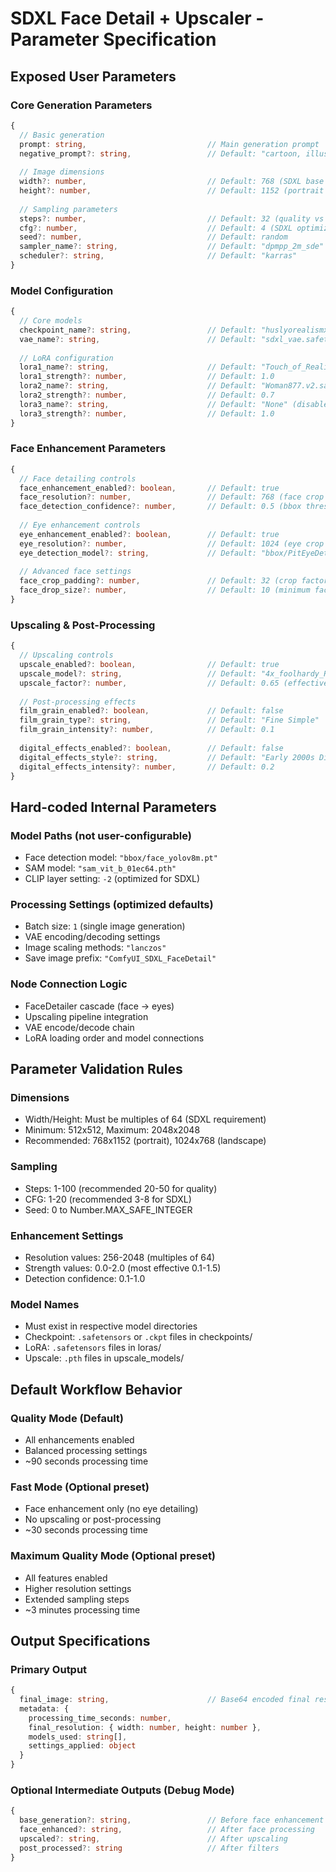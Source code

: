 # SDXL Face Detail + Upscaler - Parameter Specification

## Exposed User Parameters

### Core Generation Parameters
```typescript
{
  // Basic generation
  prompt: string,                           // Main generation prompt
  negative_prompt?: string,                 // Default: "cartoon, illustration, anime, painting, CGI, 3D render, low quality, watermark, logo, label"
  
  // Image dimensions
  width?: number,                           // Default: 768 (SDXL base resolution)
  height?: number,                          // Default: 1152 (portrait aspect ratio)
  
  // Sampling parameters  
  steps?: number,                           // Default: 32 (quality vs speed balance)
  cfg?: number,                             // Default: 4 (SDXL optimized)
  seed?: number,                            // Default: random
  sampler_name?: string,                    // Default: "dpmpp_2m_sde" 
  scheduler?: string,                       // Default: "karras"
}
```

### Model Configuration
```typescript
{
  // Core models
  checkpoint_name?: string,                 // Default: "huslyorealismxl_v10.safetensors"
  vae_name?: string,                        // Default: "sdxl_vae.safetensors"
  
  // LoRA configuration
  lora1_name?: string,                      // Default: "Touch_of_Realism_SDXL_V2.safetensors" 
  lora1_strength?: number,                  // Default: 1.0
  lora2_name?: string,                      // Default: "Woman877.v2.safetensors"
  lora2_strength?: number,                  // Default: 0.7
  lora3_name?: string,                      // Default: "None" (disabled)
  lora3_strength?: number,                  // Default: 1.0
}
```

### Face Enhancement Parameters  
```typescript
{
  // Face detailing controls
  face_enhancement_enabled?: boolean,       // Default: true
  face_resolution?: number,                 // Default: 768 (face crop resolution)
  face_detection_confidence?: number,       // Default: 0.5 (bbox threshold)
  
  // Eye enhancement controls  
  eye_enhancement_enabled?: boolean,        // Default: true
  eye_resolution?: number,                  // Default: 1024 (eye crop resolution)
  eye_detection_model?: string,             // Default: "bbox/PitEyeDetailer-v2-seg.pt"
  
  // Advanced face settings
  face_crop_padding?: number,               // Default: 32 (crop factor)
  face_drop_size?: number,                  // Default: 10 (minimum face size)
}
```

### Upscaling & Post-Processing
```typescript
{
  // Upscaling controls
  upscale_enabled?: boolean,                // Default: true
  upscale_model?: string,                   // Default: "4x_foolhardy_Remacri.pth"
  upscale_factor?: number,                  // Default: 0.65 (effective 2.6x scaling)
  
  // Post-processing effects
  film_grain_enabled?: boolean,             // Default: false
  film_grain_type?: string,                 // Default: "Fine Simple"
  film_grain_intensity?: number,            // Default: 0.1
  
  digital_effects_enabled?: boolean,        // Default: false  
  digital_effects_style?: string,           // Default: "Early 2000s Digital"
  digital_effects_intensity?: number,       // Default: 0.2
}
```

## Hard-coded Internal Parameters

### Model Paths (not user-configurable)
- Face detection model: `"bbox/face_yolov8m.pt"`
- SAM model: `"sam_vit_b_01ec64.pth"`
- CLIP layer setting: `-2` (optimized for SDXL)

### Processing Settings (optimized defaults)
- Batch size: `1` (single image generation)
- VAE encoding/decoding settings
- Image scaling methods: `"lanczos"`
- Save image prefix: `"ComfyUI_SDXL_FaceDetail"`

### Node Connection Logic
- FaceDetailer cascade (face → eyes)
- Upscaling pipeline integration
- VAE encode/decode chain
- LoRA loading order and model connections

## Parameter Validation Rules

### Dimensions
- Width/Height: Must be multiples of 64 (SDXL requirement)
- Minimum: 512x512, Maximum: 2048x2048
- Recommended: 768x1152 (portrait), 1024x768 (landscape)

### Sampling
- Steps: 1-100 (recommended 20-50 for quality)
- CFG: 1-20 (recommended 3-8 for SDXL)
- Seed: 0 to Number.MAX_SAFE_INTEGER

### Enhancement Settings  
- Resolution values: 256-2048 (multiples of 64)
- Strength values: 0.0-2.0 (most effective 0.1-1.5)
- Detection confidence: 0.1-1.0

### Model Names
- Must exist in respective model directories
- Checkpoint: `.safetensors` or `.ckpt` files in checkpoints/
- LoRA: `.safetensors` files in loras/
- Upscale: `.pth` files in upscale_models/

## Default Workflow Behavior

### Quality Mode (Default)
- All enhancements enabled
- Balanced processing settings
- ~90 seconds processing time

### Fast Mode (Optional preset)
- Face enhancement only (no eye detailing)
- No upscaling or post-processing  
- ~30 seconds processing time

### Maximum Quality Mode (Optional preset)
- All features enabled
- Higher resolution settings
- Extended sampling steps
- ~3 minutes processing time

## Output Specifications

### Primary Output
```typescript
{
  final_image: string,                      // Base64 encoded final result
  metadata: {
    processing_time_seconds: number,
    final_resolution: { width: number, height: number },
    models_used: string[],
    settings_applied: object
  }
}
```

### Optional Intermediate Outputs (Debug Mode)
```typescript
{
  base_generation?: string,                 // Before face enhancement
  face_enhanced?: string,                   // After face processing
  upscaled?: string,                        // After upscaling
  post_processed?: string                   // After filters
}
```